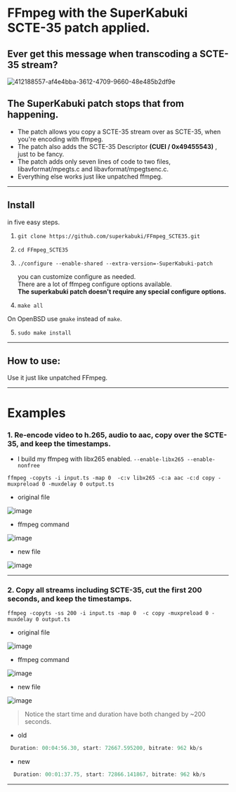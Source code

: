 # FFmpeg with the SuperKabuki SCTE-35 patch applied.
## Ever get this message when transcoding a SCTE-35 stream?

![412188557-af4e4bba-3612-4709-9660-48e485b2df9e](https://github.com/user-attachments/assets/a0f8ab8a-2e0d-4229-b867-a093bdf4f0c4)

##  __The SuperKabuki patch stops that from happening.__


* The patch  allows you copy a SCTE-35 stream over as SCTE-35, when you're encoding with ffmpeg.
* The patch also adds the SCTE-35 Descriptor __(CUEI / 0x49455543)__ , just to be fancy.
* The patch adds only seven lines of code to two files, libavformat/mpegts.c and libavformat/mpegtsenc.c.
* Everything else works just like unpatched ffmpeg.




---


## Install  

in five easy steps.


1.    `git clone https://github.com/superkabuki/FFmpeg_SCTE35.git`

2.    `cd FFmpeg_SCTE35`

3.    `./configure --enable-shared --extra-version=-SuperKabuki-patch` 
 
      you can customize configure as needed. <br>
      There are a lot of ffmpeg configure options available. <br>
      __The superkabuki patch doesn't require any special configure options.__
      
  

4.    `make all` 

  On OpenBSD use `gmake` instead of `make`.

5.    `sudo make install` 



 
---

## How to use:

Use it just like unpatched FFmpeg.

---

# Examples

### 1.  Re-encode video to h.265, audio to aac, copy over the SCTE-35, and keep the timestamps.

* I build my ffmpeg with libx265 enabled. `--enable-libx265 --enable-nonfree`
```smalltalk
ffmpeg -copyts -i input.ts -map 0  -c:v libx265 -c:a aac -c:d copy -muxpreload 0 -muxdelay 0 output.ts
```



* original file

![image](https://github.com/user-attachments/assets/058c33f7-ff81-4fac-b2cb-bd256cfa2862)
  

* ffmpeg command

![image](https://github.com/user-attachments/assets/6eabe8e5-acde-43c3-a658-dfa748330eb4)

* new file

![image](https://github.com/user-attachments/assets/4e56b2bd-a074-46ab-b5fc-b34341926b41)

---


### 2. Copy all streams including SCTE-35, cut the first 200 seconds, and keep the timestamps.


```smalltalk
ffmpeg -copyts -ss 200 -i input.ts -map 0  -c copy -muxpreload 0 -muxdelay 0 output.ts
```

* original file
  
 ![image](https://github.com/user-attachments/assets/058c33f7-ff81-4fac-b2cb-bd256cfa2862)
 

* ffmpeg command
  
![image](https://github.com/user-attachments/assets/049d8711-2c2a-4b4d-b1c6-3f03f1f35f3a)

* new file
  
![image](https://github.com/user-attachments/assets/4e56b2bd-a074-46ab-b5fc-b34341926b41)


> Notice the start time and duration have both changed by ~200 seconds.

* old
  
```js
 Duration: 00:04:56.30, start: 72667.595200, bitrate: 962 kb/s
```

* new

```js
  Duration: 00:01:37.75, start: 72866.141867, bitrate: 962 kb/s
```
---


